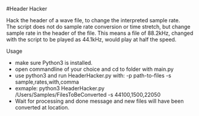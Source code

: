#Header Hacker

Hack the header of a wave file, to change the interpreted sample rate.  
The script does not do sample rate conversion or time stretch, but change sample rate in the header of the file.
This means a file of 88.2kHz, changed with the script to be played as 44.1kHz, would play at half the speed.

Usage

* make sure Python3 is installed. 
* open commandline of your choice and cd to folder with main.py
* use python3 and run HeaderHacker.py with: -p path-to-files -s sample,rates,with,comma
* exmaple: python3 HeaderHacker.py /Users/Samples/FilesToBeConverted -s 44100,1500,22050
* Wait for processing and done message and new files will have been converted at location.
